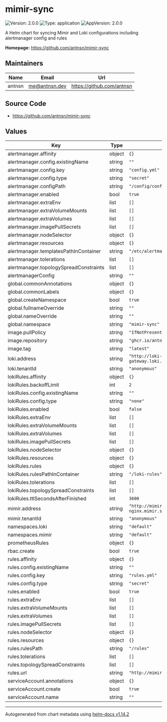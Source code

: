 # mimir-sync

![Version: 2.0.0](https://img.shields.io/badge/Version-2.0.0-informational?style=flat-square) ![Type: application](https://img.shields.io/badge/Type-application-informational?style=flat-square) ![AppVersion: 2.0.0](https://img.shields.io/badge/AppVersion-2.0.0-informational?style=flat-square)

A Helm chart for syncing Mimir and Loki configurations including alertmanager config and rules

**Homepage:** <https://github.com/antnsn/mimir-sync>

## Maintainers

| Name | Email | Url |
| ---- | ------ | --- |
| antnsn | <me@antnsn.dev> | <https://github.com/antnsn> |

## Source Code

* <https://github.com/antnsn/mimir-sync>

## Values

| Key | Type | Default | Description |
|-----|------|---------|-------------|
| alertmanager.affinity | object | `{}` |  |
| alertmanager.config.existingName | string | `""` |  |
| alertmanager.config.key | string | `"config.yml"` |  |
| alertmanager.config.type | string | `"secret"` |  |
| alertmanager.configPath | string | `"/config/config.yml"` |  |
| alertmanager.enabled | bool | `true` |  |
| alertmanager.extraEnv | list | `[]` |  |
| alertmanager.extraVolumeMounts | list | `[]` |  |
| alertmanager.extraVolumes | list | `[]` |  |
| alertmanager.imagePullSecrets | list | `[]` |  |
| alertmanager.nodeSelector | object | `{}` |  |
| alertmanager.resources | object | `{}` |  |
| alertmanager.templatesPathInContainer | string | `"/etc/alertmanager/templates"` |  |
| alertmanager.tolerations | list | `[]` |  |
| alertmanager.topologySpreadConstraints | list | `[]` |  |
| alertmanagerConfig | string | `""` |  |
| global.commonAnnotations | object | `{}` |  |
| global.commonLabels | object | `{}` |  |
| global.createNamespace | bool | `true` |  |
| global.fullnameOverride | string | `""` |  |
| global.nameOverride | string | `""` |  |
| global.namespace | string | `"mimir-sync"` |  |
| image.pullPolicy | string | `"IfNotPresent"` |  |
| image.repository | string | `"ghcr.io/antnsn/mal-sync"` |  |
| image.tag | string | `"latest"` |  |
| loki.address | string | `"http://loki-distributed-gateway.loki.svc.cluster.local"` |  |
| loki.tenantId | string | `"anonymous"` |  |
| lokiRules.affinity | object | `{}` |  |
| lokiRules.backoffLimit | int | `2` |  |
| lokiRules.config.existingName | string | `""` |  |
| lokiRules.config.type | string | `"none"` |  |
| lokiRules.enabled | bool | `false` |  |
| lokiRules.extraEnv | list | `[]` |  |
| lokiRules.extraVolumeMounts | list | `[]` |  |
| lokiRules.extraVolumes | list | `[]` |  |
| lokiRules.imagePullSecrets | list | `[]` |  |
| lokiRules.nodeSelector | object | `{}` |  |
| lokiRules.resources | object | `{}` |  |
| lokiRules.rules | object | `{}` |  |
| lokiRules.rulesPathInContainer | string | `"/loki-rules"` |  |
| lokiRules.tolerations | list | `[]` |  |
| lokiRules.topologySpreadConstraints | list | `[]` |  |
| lokiRules.ttlSecondsAfterFinished | int | `3600` |  |
| mimir.address | string | `"http://mimir-distributed-nginx.mimir.svc.cluster.local:80"` |  |
| mimir.tenantId | string | `"anonymous"` |  |
| namespaces.loki | string | `"default"` |  |
| namespaces.mimir | string | `"default"` |  |
| prometheusRules | object | `{}` |  |
| rbac.create | bool | `true` |  |
| rules.affinity | object | `{}` |  |
| rules.config.existingName | string | `""` |  |
| rules.config.key | string | `"rules.yml"` |  |
| rules.config.type | string | `"secret"` |  |
| rules.enabled | bool | `true` |  |
| rules.extraEnv | list | `[]` |  |
| rules.extraVolumeMounts | list | `[]` |  |
| rules.extraVolumes | list | `[]` |  |
| rules.imagePullSecrets | list | `[]` |  |
| rules.nodeSelector | object | `{}` |  |
| rules.resources | object | `{}` |  |
| rules.rulesPath | string | `"/rules"` |  |
| rules.tolerations | list | `[]` |  |
| rules.topologySpreadConstraints | list | `[]` |  |
| rules.url | string | `"http://mimir-ruler:8080"` |  |
| serviceAccount.annotations | object | `{}` |  |
| serviceAccount.create | bool | `true` |  |
| serviceAccount.name | string | `""` |  |

----------------------------------------------
Autogenerated from chart metadata using [helm-docs v1.14.2](https://github.com/norwoodj/helm-docs/releases/v1.14.2)
